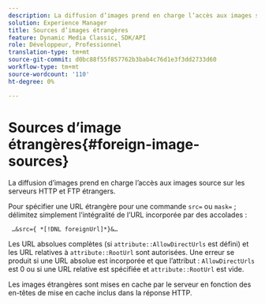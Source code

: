 ```yaml
---
description: La diffusion d’images prend en charge l’accès aux images source sur les serveurs HTTP et FTP étrangers.
solution: Experience Manager
title: Sources d’images étrangères
feature: Dynamic Media Classic, SDK/API
role: Développeur, Professionnel
translation-type: tm+mt
source-git-commit: d0bc88f55f857762b3bab4c76d1e3f3dd2733d60
workflow-type: tm+mt
source-wordcount: '110'
ht-degree: 0%

---
```



# Sources d’image étrangères{#foreign-image-sources}

La diffusion d’images prend en charge l’accès aux images source sur les serveurs HTTP et FTP étrangers.

Pour spécifier une URL étrangère pour une commande `src=` ou `mask=` ; délimitez simplement l’intégralité de l’URL incorporée par des accolades :

` …&src={ *[!DNL foreignUrl]*}&…`

Les URL absolues complètes (si `attribute::AllowDirectUrls` est défini) et les URL relatives à `attribute::RootUrl` sont autorisées. Une erreur se produit si une URL absolue est incorporée et que l’attribut : `AllowDirectUrls` est 0 ou si une URL relative est spécifiée et `attribute::RootUrl` est vide.

Les images étrangères sont mises en cache par le serveur en fonction des en-têtes de mise en cache inclus dans la réponse HTTP.
